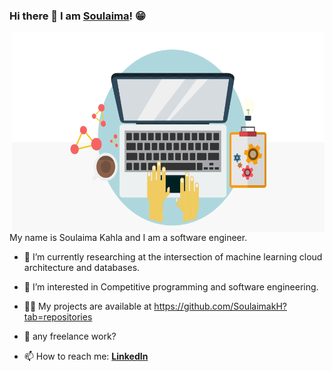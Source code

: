 ### Hi there 👋 I am [Soulaima](https://rusty-sj.github.io/)! 😁
<img align="right" alt="GIF" src="https://github.com/SoulaimakH/SoulaimakH/blob/main/hi.gif?raw=true" width="500" height="320" />
 My name is Soulaima Kahla and I am a software engineer. 

- 🔭 I’m currently researching at the intersection of machine learning  cloud architecture and databases.
- 💬 I’m interested in Competitive programming and software engineering.


 - 👨‍💻 My projects are available at https://github.com/SoulaimakH?tab=repositories
 - 💼 any freelance work?
 - 📫 How to reach me: [**LinkedIn**](https://www.linkedin.com/in/soulaima-kahla/) <a href="https://www.linkedin.com/in/soulaima-kahla/" target="blank"><img align="center">

  
<!--**Languages and Tools:** 

![Java](https://img.shields.io/badge/-Java-black?logo=java&style=social)&nbsp;&nbsp;
![Spring](https://img.shields.io/badge/-Spring%20Framework-black?logo=spring&style=social)&nbsp;&nbsp;
![JavaScript](https://img.shields.io/badge/-JavaScript-black?logo=javascript&style=social)&nbsp;&nbsp;
![ANGULAR](https://img.shields.io/badge/-Angular-black?logo=angularjs&style=social)&nbsp;&nbsp;
![nestjs](https://img.shields.io/badge/-nestjs-black?logo=nestjs&style=social)&nbsp;&nbsp;
![typescript](https://img.shields.io/badge/-typescript-black?logo=typescript&style=social)&nbsp;&nbsp;
![HTML5](https://img.shields.io/badge/-HTML5-black?logo=html5&style=social)&nbsp;&nbsp;
![CSS3](https://img.shields.io/badge/-CSS3-black?logo=css3&style=social)&nbsp;&nbsp;
![Bootstrap](https://img.shields.io/badge/-Bootstrap-black?logo=bootstrap&style=social)&nbsp;&nbsp;
![docker](https://img.shields.io/badge/-docker-black?logo=docker&style=social)&nbsp;&nbsp;
![apachemaven](https://img.shields.io/badge/-apache%20maven-black?logo=apachemaven&style=social)&nbsp;&nbsp;
![CASSANDRA](https://img.shields.io/badge/-Apache%20Cassandra-black?logo=apachecassandra&style=social)&nbsp;&nbsp;
![MySQL](https://img.shields.io/badge/-MySQL-black?logo=mysql&style=social)&nbsp;&nbsp;
![Git](https://img.shields.io/badge/-Git-black?logo=git&style=social)&nbsp;&nbsp;
![GitHub](https://img.shields.io/badge/-GitHub-black?logo=github&style=social)&nbsp;&nbsp;
![bitbucket](https://img.shields.io/badge/-bitbucket-black?logo=bitbucket&style=social)&nbsp;&nbsp;
![LATEX](https://img.shields.io/badge/-LATEX-black?logo=latex&style=social)&nbsp;&nbsp;
![Python](https://img.shields.io/badge/-Python-black?logo=Python&style=social)&nbsp;&nbsp;
![tensorflow](https://img.shields.io/badge/-tensorflow-black?logo=tensorflow&style=social)&nbsp;&nbsp;
![Android](https://img.shields.io/badge/-Android-black?logo=android&style=social)&nbsp;&nbsp;
![C](https://img.shields.io/badge/-C-black?logo=c&style=social)&nbsp;&nbsp;




<!--
**SoulaimakH/SoulaimakH** is a ✨ _special_ ✨ repository because its `README.md` (this file) appears on your GitHub profile.
https://simpleicons.org/?q=Maven
https://img.shields.io/badge/-Spring%20Framework-black?logo=apachecassandra&style=social
Here are some ideas to get you started:

- 🔭 I’m currently working on ...
- 🌱 I’m currently learning ...
- 👯 I’m looking to collaborate on ...
- 🤔 I’m looking for help with ...
- 💬 Ask me about ...
- 📫 How to reach me: ...
- 😄 Pronouns: ...
- ⚡ Fun fact: ...
-->
